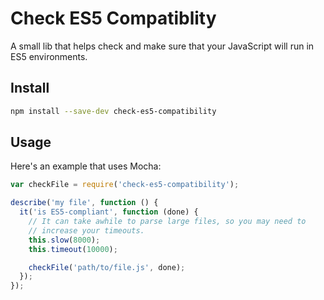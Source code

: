 Check ES5 Compatiblity
======================

A small lib that helps check and make sure that your JavaScript will run in ES5 environments.

## Install

```sh
npm install --save-dev check-es5-compatibility
```

## Usage

Here's an example that uses Mocha:

```js
var checkFile = require('check-es5-compatibility');

describe('my file', function () {
  it('is ES5-compliant', function (done) {
    // It can take awhile to parse large files, so you may need to
    // increase your timeouts.
    this.slow(8000);
    this.timeout(10000);

    checkFile('path/to/file.js', done);
  });
});
```

